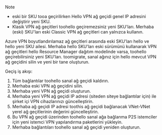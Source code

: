 > [!NOTE]
> * eski bir SKU tooa geçirilirken Hello VPN ağ geçidi genel IP adresini değiştirir yeni SKU.
> * Klasik VPN ağ geçitleri toohello geçiremezsiniz yeni SKU'ları. Merhaba (eski) SKU'ları eski Classic VPN ağ geçitleri can yalnızca kullanın.
> 

Azure VPN boyutlandırılamaz ağ geçitleri arasında eski SKU'ları hello ve hello yeni SKU ailesi. Merhaba hello SKU'ları eski sürümünü kullanarak VPN ağ geçitleri hello Resource Manager dağıtım modelinde varsa, toohello geçirebilirsiniz yeni SKU'ları. toomigrate, sanal ağınız için hello mevcut VPN ağ geçidini silin ve yeni bir tane oluşturun.

Geçiş iş akışı:

1. Tüm bağlantılar toohello sanal ağ geçidi kaldırın.
2. Merhaba eski VPN ağ geçidini silin.
3. Merhaba yeni VPN ağ geçidi oluşturun.
4. Merhaba yeni VPN ağ geçidi IP adresi (siteden siteye bağlantılar için) ile şirket içi VPN cihazlarınızı güncelleştirin.
5. Merhaba ağ geçidi IP adresi toothis ağ geçidi bağlanacak VNet-VNet yerel ağ geçitlerinin değerini güncelleştirin.
6. Bu VPN ağ geçidi üzerinden toohello sanal ağa bağlanma P2S istemciler için yeni istemci VPN yapılandırma paketlerini yükleyin.
7. Merhaba bağlantıları toohello sanal ağ geçidi yeniden oluşturun.
